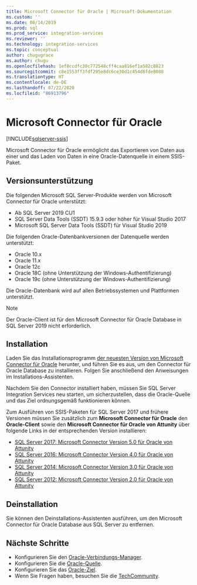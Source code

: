 ```yaml
---
title: Microsoft Connector für Oracle | Microsoft-Dokumentation
ms.custom: ''
ms.date: 08/14/2019
ms.prod: sql
ms.prod_service: integration-services
ms.reviewer: ''
ms.technology: integration-services
ms.topic: conceptual
author: chugugrace
ms.author: chugu
ms.openlocfilehash: 1ef8ccdfc30c772548cff4caa816ef1a582c8823
ms.sourcegitcommit: c8e1553ff3fdf295e8dc6ce30d1c454d6fde8088
ms.translationtype: HT
ms.contentlocale: de-DE
ms.lasthandoff: 07/22/2020
ms.locfileid: "86913796"
---
```

# <a name="microsoft-connector-for-oracle"></a>Microsoft Connector für Oracle

[!INCLUDE[sqlserver-ssis](../../includes/applies-to-version/sqlserver-ssis.md)]

Microsoft Connector für Oracle ermöglicht das Exportieren von Daten aus einer und das Laden von Daten in eine Oracle-Datenquelle in einem SSIS-Paket.

## <a name="version-support"></a>Versionsunterstützung

Die folgenden Microsoft SQL Server-Produkte werden von Microsoft Connector für Oracle unterstützt:

- Ab SQL Server 2019 CU1
- SQL Server Data Tools (SSDT) 15.9.3 oder höher für Visual Studio 2017
- Microsoft SQL Server Data Tools (SSDT) für Visual Studio 2019

Die folgenden Oracle-Datenbankversionen der Datenquelle werden unterstützt:

- Oracle 10.x
- Oracle 11.x
- Oracle 12c
- Oracle 18C (ohne Unterstützung der Windows-Authentifizierung)
- Oracle 19c (ohne Unterstützung der Windows-Authentifizierung)

Die Oracle-Datenbank wird auf allen Betriebssystemen und Plattformen unterstützt.
> [!NOTE]
>
> Der Oracle-Client ist für den Microsoft Connector für Oracle Database in SQL Server 2019 nicht erforderlich.

## <a name="installation"></a>Installation

Laden Sie das Installationsprogramm [der neuesten Version von Microsoft Connector für Oracle](https://www.microsoft.com/download/details.aspx?id=58228) herunter, und führen Sie es aus, um den Connector für Oracle Database zu installieren. Folgen Sie anschließend den Anweisungen im Installations-Assistenten.

Nachdem Sie den Connector installiert haben, müssen Sie SQL Server Integration Services neu starten, um sicherzustellen, dass die Oracle-Quelle und das Ziel ordnungsgemäß funktionieren können.

Zum Ausführen von SSIS-Paketen für SQL Server 2017 und frühere Versionen müssen Sie zusätzlich zum **Microsoft Connector für Oracle** den **Oracle-Client** sowie den **Microsoft Connector für Oracle von Attunity** über folgende Links in der entsprechenden Version installieren:

- [SQL Server 2017: Microsoft Connector Version 5.0 für Oracle von Attunity](https://www.microsoft.com/download/details.aspx?id=55179)
- [SQL Server 2016: Microsoft Connector Version 4.0 für Oracle von Attunity](https://www.microsoft.com/download/details.aspx?id=52950)
- [SQL Server 2014: Microsoft Connector Version 3.0 für Oracle von Attunity](https://www.microsoft.com/download/details.aspx?id=44582)
- [SQL Server 2012: Microsoft Connector Version 2.0 für Oracle von Attunity](https://www.microsoft.com/download/details.aspx?id=29283)

## <a name="uninstallation"></a>Deinstallation

Sie können den Deinstallations-Assistenten ausführen, um den Microsoft Connector für Oracle Database aus SQL Server zu entfernen.

## <a name="next-steps"></a>Nächste Schritte

- Konfigurieren Sie den [Oracle-Verbindungs-Manager](oracle-connection-manager.md).
- Konfigurieren Sie die [Oracle-Quelle](oracle-source.md).
- Konfigurieren Sie das [Oracle-Ziel](oracle-destination.md).
- Wenn Sie Fragen haben, besuchen Sie die [TechCommunity](https://aka.ms/AA5u35j).
